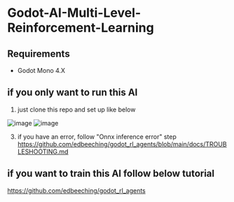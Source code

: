 # Godot-AI-Multi-Level-Reinforcement-Learning

## Requirements
- Godot Mono 4.X

## if you only want to run this AI
1. just clone this repo and set up like below

![image](https://github.com/non-nattawut/Godot-AI-Multi-Level-Reinforcement-Learning/assets/67323548/5be93261-48e8-4bb6-9f60-9fdefc75a8c3)
![image](https://github.com/non-nattawut/Godot-AI-Multi-Level-Reinforcement-Learning/assets/67323548/d719dce6-9f4f-4317-a39a-b9ce2cf1c935)

3. if you have an error, follow "Onnx inference error" step
https://github.com/edbeeching/godot_rl_agents/blob/main/docs/TROUBLESHOOTING.md

## if you want to train this AI follow below tutorial
https://github.com/edbeeching/godot_rl_agents
